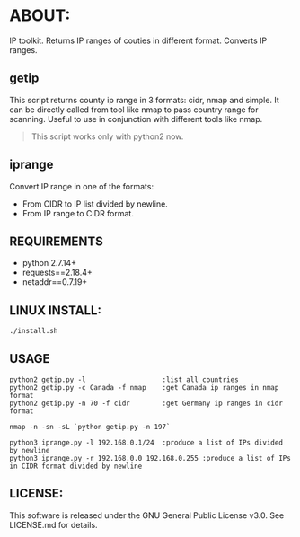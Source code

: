 # ABOUT:

IP toolkit. Returns IP ranges of couties in different format. Converts IP ranges.

## getip
This script returns county ip range in 3 formats: cidr, nmap and simple. It can be directly called from tool like nmap to pass country range for scanning. Useful to use in conjunction with different tools like nmap.
> This script works only with python2 now.

## iprange
Convert IP range in one of the formats:
* From CIDR to IP list divided by newline.
* From IP range to CIDR format.

## REQUIREMENTS
* python 2.7.14+
* requests==2.18.4+
* netaddr==0.7.19+

## LINUX INSTALL:
```bash
./install.sh
```

## USAGE
```
python2 getip.py -l                   :list all countries
python2 getip.py -c Canada -f nmap    :get Canada ip ranges in nmap format
python2 getip.py -n 70 -f cidr        :get Germany ip ranges in cidr format

nmap -n -sn -sL `python getip.py -n 197`

python3 iprange.py -l 192.168.0.1/24  :produce a list of IPs divided by newline
python3 iprange.py -r 192.168.0.0 192.168.0.255 :produce a list of IPs in CIDR format divided by newline
```

## LICENSE:
This software is released under the GNU General Public License v3.0. See LICENSE.md for details.
